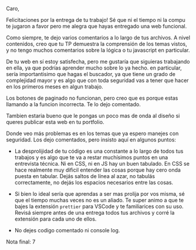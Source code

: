 Caro, 

Felicitaciones por la entrega de tu trabajo! Sé que ni el tiempo ni la compu te jugaron a favor pero me alegra que hayas entregado una web funcional. 

Como siempre, te dejo varios comentarios a lo largo de tus archivos. A nivel contenidos, creo que tu TP demuestra la comprensión de los temas vistos, y no tengo muchos comentarios sobre la lógica o tu javascript en particular. 

De tu web en sí estoy satisfecha, pero me gustaría que siguieras trabajando en ella, ya que podrías aprender mucho sobre lo ya hecho. en particular, sería importantisimo que hagas el buscador, ya que tiene un grado de complejidad mayor y es algo que con toda seguridad vas a tener que hacer en los primeros meses en algun trabajo. 

Los botones de paginado no funcionan, pero creo que es porque estas llamando a la funcion incorrecta. Te lo dejo comentado. 

Tambien estaria bueno que le pongas un poco mas de onda al diseño si queres publicar esta web en tu portfolio. 

Donde veo más problemas es en los temas que ya espero manejes con seguridad. Los dejo comentados, pero insisto aquí en algunos puntos:

- La desprolijidad de tu código es una constante a lo largo de todos tus trabajos y es algo que te va a restar muchísimos puntos en una entrevista técnica. Ni en CSS, ni en JS hay un buen tabulado. En CSS se hace realmente muy dificil entender las cosas porque hay cero onda puesta en tabular. Dejás saltos de línea al azar, no tabulás correctamente, no dejás los espacios necesarios entre las cosas.

- Si bien lo ideal sería que aprendas a ser mas prolija por vos misma, sé que el tiempo muchas veces no es un aliado. Te super animo a que te bajes la extensión `prettier` para VSCode y te familiarices con su uso. Revisá siempre antes de una entrega todos tus archivos y corré la extensión para cada uno de ellos. 

- No dejes codigo comentado ni console log. 

Nota final: 7